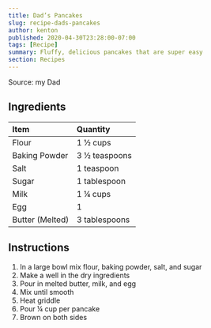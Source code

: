 ```yaml
---
title: Dad’s Pancakes
slug: recipe-dads-pancakes
author: kenton
published: 2020-04-30T23:28:00-07:00
tags: [Recipe]
summary: Fluffy, delicious pancakes that are super easy
section: Recipes
---
```


Source: my Dad

## Ingredients

| Item | Quantity |
|:-|:-|
| Flour | 1 ½ cups |
| Baking Powder | 3 ½ teaspoons |
| Salt | 1 teaspoon |
| Sugar | 1 tablespoon |
| Milk | 1 ¼ cups |
| Egg | 1 |
| Butter (Melted) | 3 tablespoons |

## Instructions

1. In a large bowl mix flour, baking powder, salt, and sugar
2. Make a well in the dry ingredients
3. Pour in melted butter, milk, and egg
4. Mix until smooth
5. Heat griddle
6. Pour ¼ cup per pancake
7. Brown on both sides



